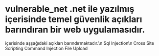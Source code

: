 # vulnerable_net .net ile yazılmış içerisinde temel güvenlik açıkları barındıran bir web uygulamasıdır.
içerisinde aşşağıdaki açıkları barındırmaktadır.\n
Sql Injection\n
Cross Site Scripting
Command Injection
File Upload
